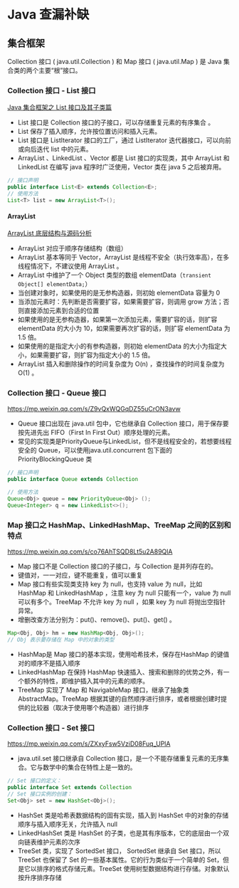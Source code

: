 # Java 查漏补缺

## 集合框架

Collection 接口 ( java.util.Collection ) 和 Map 接口 ( java.util.Map ) 是 Java 集合类的两个主要“根”接口。

### Collection 接口 - List 接口

[Java 集合框架之 List 接口及其子类篇](https://mp.weixin.qq.com/s/Z9vQxWQGqDZ55uCrON3avw)

- List 接口是 Collection 接口的子接口，可以存储重复元素的有序集合 。
- List 保存了插入顺序，允许按位置访问和插入元素。
- List 接口是 ListIterator 接口的工厂，通过 ListIterator 迭代器接口，可以向前或向后迭代 list 中的元素。
- ArrayList 、LinkedList 、Vector 都是 List 接口的实现类，其中 ArrayList 和 LinkedList 在编写 java 程序时广泛使用，Vector 类在 java 5 之后被弃用。

```java
// 接口声明
public interface List<E> extends Collection<E>;
// 使用方法
List<T> list = new ArrayList<T>();
```

#### ArrayList

[​ArrayList 底层结构与源码分析](https://mp.weixin.qq.com/s/UYCt2DeV-FcwgyRONarnBA)

- ArrayList 对应于顺序存储结构（数组）
- ArrayList 基本等同于 Vector，ArrayList 是线程不安全（执行效率高），在多线程情况下，不建议使用 ArrayList 。
- ArrayList 中维护了一个 Object 类型的数组 elementData（`transient Object[] elementData;`）
- 当创建对象时，如果使用的是无参构造器，则初始 elementData 容量为 0
- 当添加元素时：先判断是否需要扩容，如果需要扩容，则调用 grow 方法；否则直接添加元素到合适的位置
- 如果使用的是无参构造器，如果第一次添加元素，需要扩容的话，则扩容 elementData 的大小为 10，如果需要再次扩容的话，则扩容 elementData 为 1.5 倍。
- 如果使用的是指定大小的有参构造器，则初始 elementData 的大小为指定大小，如果需要扩容，则扩容为指定大小的 1.5 倍。
- ArrayList 插入和删除操作的时间复杂度为 O(n)  ，查找操作的时间复杂度为 O(1) 。

### Collection 接口 - Queue 接口

<https://mp.weixin.qq.com/s/Z9vQxWQGqDZ55uCrON3avw>

- Queue 接口出现在 java.util 包中，它也继承自 Collection 接口，用于保存要按先进先出 FIFO（First In First Out）顺序处理的元素。
- 常见的实现类是PriorityQueue与LinkedList，但不是线程安全的，若想要线程安全的 Queue，可以使用java.util.concurrent 包下面的 PriorityBlockingQueue 类

```java
// 接口声明
public interface Queue extends Collection  

// 使用方法
Queue<Obj> queue = new PriorityQueue<Obj> ();
Queue<Integer> q = new LinkedList<>();
```

### Map 接口之 HashMap、LinkedHashMap、TreeMap 之间的区别和特点

<https://mp.weixin.qq.com/s/co76AhTSQD8Lt5u2A89QlA>

- Map 接口不是 Collection 接口的子接口，与 Collection 是并列存在的。
- 键值对，一一对应，键不能重复，值可以重复
- Map 接口有些实现类支持 key 为 null，也支持 value 为 null，比如 HashMap 和 LinkedHashMap ，注意 key 为 null 只能有一个，value 为 null 可以有多个。TreeMap 不允许 key 为 null ，如果 key 为 null 将抛出空指针异常。
- 增删改查方法分别为：put()、remove()、put()、get() 。

```java
Map<Obj, Obj> hm = new HashMap<Obj, Obj>();
// Obj 表示要存储在 Map 中的对象的类型
```

- HashMap是 Map 接口的基本实现，使用哈希技术，保存在HashMap 的键值对的顺序不是插入顺序
- LinkedHashMap 在保持 HashMap 快速插入、搜索和删除的优势之外，有一个额外的特性，即维护插入其中的元素的顺序。
- TreeMap 实现了 Map 和 NavigableMap 接口，继承了抽象类 AbstractMap。TreeMap 根据其键的自然顺序进行排序，或者根据创建时提供的比较器（取决于使用哪个构造器）进行排序

### Collection 接口 - Set 接口

<https://mp.weixin.qq.com/s/ZXxyFsw5VziD08Fuq_UPlA>

- java.util.set 接口继承自 Collection 接口，是一个不能存储重复元素的无序集合。它与数学中的集合在特性上是一致的。

```java
// Set 接口的定义：
public interface Set extends Collection
// Set 接口实例的创建：
Set<Obj> set = new HashSet<Obj>();
```

- HashSet 类是哈希表数据结构的固有实现，插入到 HashSet 中的对象的存储顺序与插入顺序无关，允许插入 null
- LinkedHashSet 类是 HashSet 的子类，也是其有序版本，它的底层由一个双向链表维护元素的次序
- TreeSet 类，实现了 SortedSet  接口， SortedSet 继承自 Set 接口，所以 TreeSet 也保留了 Set 的一些基本属性。它的行为类似于一个简单的 Set，但是它以排序的格式存储元素。TreeSet 使用树型数据结构进行存储。对象默认按升序排序存储
